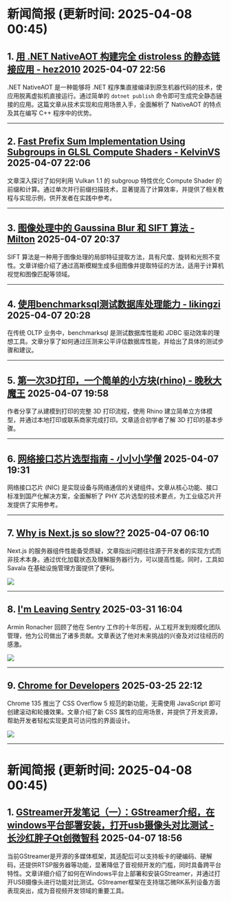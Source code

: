 # 新闻简报 (更新时间: 2025-04-08 00:45)

## 1. [用 .NET NativeAOT 构建完全 distroless 的静态链接应用 - hez2010](https://www.cnblogs.com/hez2010/p/18813775/dotnet-nativeaot-distroless-statically-linked-app)   2025-04-07 22:56

.NET NativeAOT 是一种能够将 .NET 程序集直接编译到原生机器代码的技术，使应用脱离虚拟机直接运行。通过简单的 `dotnet publish` 命令即可生成完全静态链接的应用。这篇文章从技术实现和应用场景入手，全面解析了 NativeAOT 的特点及其在编写 C++ 程序中的优势。

---

## 2. [Fast Prefix Sum Implementation Using Subgroups in GLSL Compute Shaders - KelvinVS](https://www.cnblogs.com/zhxmdefj/p/18813692)   2025-04-07 22:06

文章深入探讨了如何利用 Vulkan 1.1 的 subgroup 特性优化 Compute Shader 的前缀和计算。通过单次并行前缀扫描技术，显著提高了计算效率，并提供了相关教程与实现示例，供开发者在实践中参考。

---

## 3. [图像处理中的 Gaussina Blur 和 SIFT 算法 - Milton](https://www.cnblogs.com/milton/p/18813440)   2025-04-07 20:37

SIFT 算法是一种用于图像处理的局部特征提取方法，具有尺度、旋转和光照不变性。文章详细介绍了通过高斯模糊生成多组图像并提取特征的方法，适用于计算机视觉和图像匹配等领域。

---

## 4. [使用benchmarksql测试数据库处理能力 - likingzi](https://www.cnblogs.com/likingzi/p/18813539)   2025-04-07 20:28

在传统 OLTP 业务中，benchmarksql 是测试数据库性能和 JDBC 驱动效率的理想工具。文章分享了如何通过压测来公平评估数据库性能，并给出了具体的测试步骤和建议。

---

## 5. [第一次3D打印，一个简单的小方块(rhino) - 晚秋大魔王](https://www.cnblogs.com/nanwanqiu/p/18813468)   2025-04-07 19:58

作者分享了从建模到打印的完整 3D 打印流程，使用 Rhino 建立简单立方体模型，并通过本地打印或联系商家完成打印。文章适合初学者了解 3D 打印的基本步骤。

---

## 6. [网络接口芯片选型指南 - 小小小学僧](https://www.cnblogs.com/llidd/p/18813400)   2025-04-07 19:31

网络接口芯片 (NIC) 是实现设备与网络通信的关键组件。文章从核心功能、接口标准到国产化解决方案，全面解析了 PHY 芯片选型的技术要点，为工业级芯片开发提供了实用参考。

---

## 7. [Why is Next.js so slow??](https://app.daily.dev/posts/why-is-next-js-so-slow--4firuukq1)   2025-04-07 06:10

Next.js 的服务器组件性能备受质疑，文章指出问题往往源于开发者的实现方式而非技术本身。通过优化加载状态及理解服务器行为，可以提高性能。同时，工具如 Savala 在基础设施管理方面提供了便利。

![](https://i.ytimg.com/vi/mMQCLQTky34/sddefault.jpg)

---

## 8. [I'm Leaving Sentry](https://app.daily.dev/posts/i-m-leaving-sentry-pihiqajmu)   2025-03-31 16:04

Armin Ronacher 回顾了他在 Sentry 工作的十年历程，从工程开发到规模化团队管理，他为公司做出了诸多贡献。文章表达了他对未来挑战的兴奋及对过往经历的感激。

![](https://media.daily.dev/image/upload/f_auto,q_auto/v1/posts/e87b4759e828dee6ac5e542306ffdf90?_a=AQAEuj9)

---

## 9. [Chrome for Developers](https://app.daily.dev/posts/chrome-for-developers-zjglwadqy)   2025-03-25 22:12

Chrome 135 推出了 CSS Overflow 5 规范的新功能，无需使用 JavaScript 即可创建滚动和轮播效果。文章介绍了新 CSS 属性的应用场景，并提供了开发资源，帮助开发者轻松实现更具可访问性的界面设计。

![](https://media.daily.dev/image/upload/f_auto,q_auto/v1/posts/941f353f1531a4f18bc8c94406301112?_a=AQAEuj9)

---
# 新闻简报 (更新时间: 2025-04-08 00:45)

## 1. [GStreamer开发笔记（一）：GStreamer介绍，在windows平台部署安装，打开usb摄像头对比测试 - 长沙红胖子Qt创微智科](https://www.cnblogs.com/qq21497936/p/18813346)  2025-04-07 18:56

当前GStreamer是开源的多媒体框架，其适配后可以支持板卡的硬编码、硬解码，还提供RTSP服务器等功能，显著降低了音视频开发的门槛，同时具备跨平台特性。文章详细介绍了如何在Windows平台上部署和安装GStreamer，并通过打开USB摄像头进行功能对比测试。GStreamer框架在支持瑞芯微RK系列设备方面表现突出，成为音视频开发领域的重要工具。

